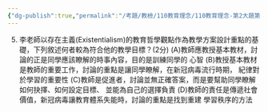 ```yaml
---
{"dg-publish":true,"permalink":"/考題/教檢/110教育理念/110教育理念-第2大題第5題/","tags":["考題","題目","未完"]}
---
```


5. 李老師以存在主義(Existentialism)的教育哲學觀點作為教學方案設計重點的基礎，下列敘述何者較為符合他的教學目標？(2分) 
(A)教師應教授基本教材，討論的正是同學應該瞭解的時事內容，目的是訓練同學的 
心智 
(B)教授基本教材是教師的重要工作，討論的重點是讓同學瞭解，在新冠病毒流行時期，
紀律對於學習的重要性 
(C)教師是促進者，討論並無正確答案，而是要幫助同學瞭解如何抉擇、如何設定目標、
並能為自己的選擇負責 
(D)教師的責任是傳遞社會價值，新冠病毒讓教育體系失能時，討論的重點是找到重建
學習秩序的方法 

